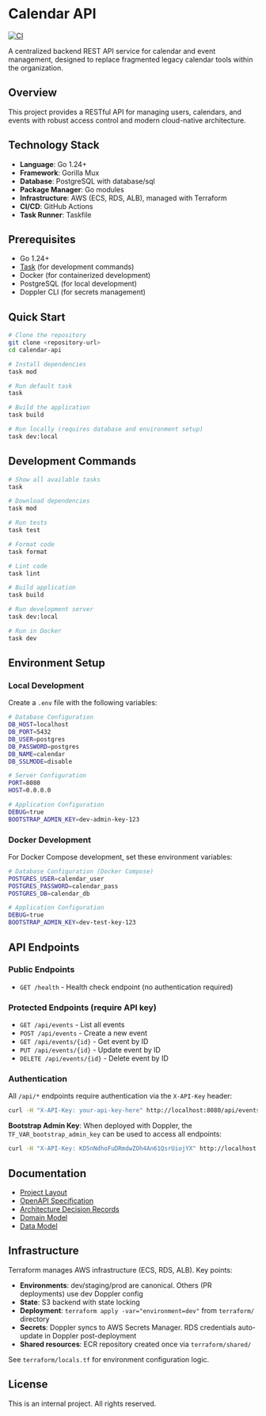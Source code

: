 # Calendar API

[![CI](https://github.com/YoloWingPixie/calendar-api/actions/workflows/ci.yml/badge.svg)](https://github.com/YoloWingPixie/calendar-api/actions/workflows/ci.yml)

A centralized backend REST API service for calendar and event management, designed to replace fragmented legacy calendar tools within the organization.

## Overview

This project provides a RESTful API for managing users, calendars, and events with robust access control and modern cloud-native architecture.

## Technology Stack

- **Language**: Go 1.24+
- **Framework**: Gorilla Mux
- **Database**: PostgreSQL with database/sql
- **Package Manager**: Go modules
- **Infrastructure**: AWS (ECS, RDS, ALB), managed with Terraform
- **CI/CD**: GitHub Actions
- **Task Runner**: Taskfile

## Prerequisites

- Go 1.24+
- [Task](https://taskfile.dev/) (for development commands)
- Docker (for containerized development)
- PostgreSQL (for local development)
- Doppler CLI (for secrets management)

## Quick Start

```bash
# Clone the repository
git clone <repository-url>
cd calendar-api

# Install dependencies
task mod

# Run default task
task

# Build the application
task build

# Run locally (requires database and environment setup)
task dev:local
```

## Development Commands

```bash
# Show all available tasks
task

# Download dependencies
task mod

# Run tests
task test

# Format code
task format

# Lint code
task lint

# Build application
task build

# Run development server
task dev:local

# Run in Docker
task dev
```

## Environment Setup

### Local Development
Create a `.env` file with the following variables:

```bash
# Database Configuration
DB_HOST=localhost
DB_PORT=5432
DB_USER=postgres
DB_PASSWORD=postgres
DB_NAME=calendar
DB_SSLMODE=disable

# Server Configuration
PORT=8080
HOST=0.0.0.0

# Application Configuration
DEBUG=true
BOOTSTRAP_ADMIN_KEY=dev-admin-key-123
```

### Docker Development
For Docker Compose development, set these environment variables:

```bash
# Database Configuration (Docker Compose)
POSTGRES_USER=calendar_user
POSTGRES_PASSWORD=calendar_pass
POSTGRES_DB=calendar_db

# Application Configuration
DEBUG=true
BOOTSTRAP_ADMIN_KEY=dev-test-key-123
```

## API Endpoints

### Public Endpoints
- `GET /health` - Health check endpoint (no authentication required)

### Protected Endpoints (require API key)
- `GET /api/events` - List all events
- `POST /api/events` - Create a new event
- `GET /api/events/{id}` - Get event by ID
- `PUT /api/events/{id}` - Update event by ID
- `DELETE /api/events/{id}` - Delete event by ID

### Authentication

All `/api/*` endpoints require authentication via the `X-API-Key` header:

```bash
curl -H "X-API-Key: your-api-key-here" http://localhost:8080/api/events
```

**Bootstrap Admin Key**: When deployed with Doppler, the `TF_VAR_bootstrap_admin_key` can be used to access all endpoints:

```bash
curl -H "X-API-Key: KD5nNdhoFuDRmdwZOh4An61QsrUiojYX" http://localhost:8080/api/events
```

## Documentation

- [Project Layout](docs/project-layout.md)
- [OpenAPI Specification](docs/openapi.yaml)
- [Architecture Decision Records](docs/adr/)
- [Domain Model](docs/domain-model.md)
- [Data Model](docs/data-model.md)

## Infrastructure

Terraform manages AWS infrastructure (ECS, RDS, ALB). Key points:

- **Environments**: dev/staging/prod are canonical. Others (PR deployments) use dev Doppler config
- **State**: S3 backend with state locking
- **Deployment**: `terraform apply -var="environment=dev"` from `terraform/` directory
- **Secrets**: Doppler syncs to AWS Secrets Manager. RDS credentials auto-update in Doppler post-deployment
- **Shared resources**: ECR repository created once via `terraform/shared/`

See `terraform/locals.tf` for environment configuration logic.

## License

This is an internal project. All rights reserved.
